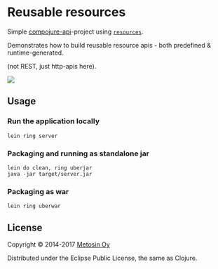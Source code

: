 # Reusable resources

Simple [compojure-api](https://github.com/metosin/compojure-api)-project using [`resources`](https://github.com/metosin/compojure-api/blob/master/src/compojure/api/resource.clj).

Demonstrates how to build reusable resource apis - both predefined & runtime-generated.

(not REST, just http-apis here).

<img src="https://raw.githubusercontent.com/metosin/compojure-api/master/examples/reusable-resources/screenshot.png" />

## Usage

### Run the application locally

`lein ring server`

### Packaging and running as standalone jar

```
lein do clean, ring uberjar
java -jar target/server.jar
```

### Packaging as war

`lein ring uberwar`

## License

Copyright © 2014-2017 [Metosin Oy](http://www.metosin.fi)

Distributed under the Eclipse Public License, the same as Clojure.
